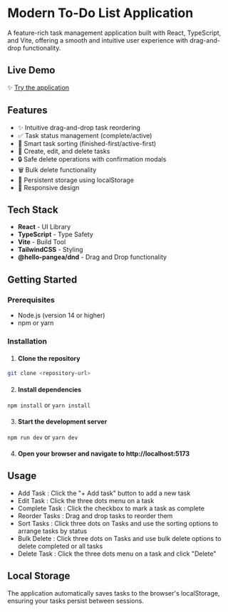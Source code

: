 # Modern To-Do List Application

A feature-rich task management application built with React, TypeScript, and Vite, offering a smooth and intuitive user experience with drag-and-drop functionality.

## Live Demo

✨ [Try the application](https://sergeyrogonov.github.io/to-do-list/)

## Features

- ✨ Intuitive drag-and-drop task reordering
- ✅ Task status management (complete/active)
- 🔄 Smart task sorting (finished-first/active-first)
- 📝 Create, edit, and delete tasks
- 🔒 Safe delete operations with confirmation modals
- 🗑️ Bulk delete functionality
- 💾 Persistent storage using localStorage
- 📱 Responsive design

## Tech Stack

- **React** - UI Library
- **TypeScript** - Type Safety
- **Vite** - Build Tool
- **TailwindCSS** - Styling
- **@hello-pangea/dnd** - Drag and Drop functionality

## Getting Started

### Prerequisites

- Node.js (version 14 or higher)
- npm or yarn

### Installation

1. #### Clone the repository

```bash
git clone <repository-url>
```

2. #### Install dependencies

`npm install`
or
`yarn install`

3. #### Start the development server

`npm run dev`
or
`yarn dev`

4. #### Open your browser and navigate to http://localhost:5173

## Usage

- Add Task : Click the "+ Add task" button to add a new task
- Edit Task : Click the three dots menu on a task
- Complete Task : Click the checkbox to mark a task as complete
- Reorder Tasks : Drag and drop tasks to reorder them
- Sort Tasks : Click three dots on Tasks and use the sorting options to arrange tasks by status
- Bulk Delete : Click three dots on Tasks and use bulk delete options to delete completed or all tasks
- Delete Task : Click the three dots menu on a task and click "Delete"

## Local Storage

The application automatically saves tasks to the browser's localStorage, ensuring your tasks persist between sessions.
